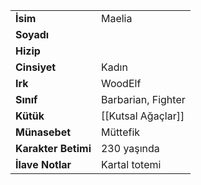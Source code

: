 |  |  |  
|---|---|  
| **İsim** | Maelia|  
| **Soyadı** | |  
| **Hizip** | |  
| **Cinsiyet** | Kadın|  
| **Irk** | WoodElf|  
| **Sınıf** | Barbarian, Fighter|  
| **Kütük** | [[Kutsal Ağaçlar]]|  
| **Münasebet** | Müttefik|  
| **Karakter Betimi** | 230 yaşında|  
| **İlave Notlar** | Kartal totemi|  
